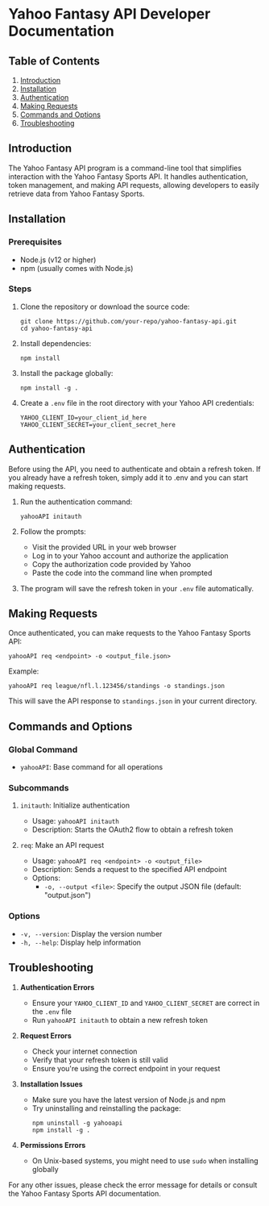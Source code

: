 # Yahoo Fantasy API Developer Documentation

## Table of Contents
1. [Introduction](#introduction)
2. [Installation](#installation)
3. [Authentication](#authentication)
4. [Making Requests](#making-requests)
5. [Commands and Options](#commands-and-options)
6. [Troubleshooting](#troubleshooting)

## Introduction

The Yahoo Fantasy API program is a command-line tool that simplifies interaction with the Yahoo Fantasy Sports API. It handles authentication, token management, and making API requests, allowing developers to easily retrieve data from Yahoo Fantasy Sports.

## Installation

### Prerequisites
- Node.js (v12 or higher)
- npm (usually comes with Node.js)

### Steps
1. Clone the repository or download the source code:
   ```
   git clone https://github.com/your-repo/yahoo-fantasy-api.git
   cd yahoo-fantasy-api
   ```

2. Install dependencies:
   ```
   npm install
   ```

3. Install the package globally:
   ```
   npm install -g .
   ```

4. Create a `.env` file in the root directory with your Yahoo API credentials:
   ```
   YAHOO_CLIENT_ID=your_client_id_here
   YAHOO_CLIENT_SECRET=your_client_secret_here
   ```

## Authentication

Before using the API, you need to authenticate and obtain a refresh token. If you already have a refresh token, simply add it to .env and you can start making requests. 

1. Run the authentication command:
   ```
   yahooAPI initauth
   ```

2. Follow the prompts:
   - Visit the provided URL in your web browser
   - Log in to your Yahoo account and authorize the application
   - Copy the authorization code provided by Yahoo
   - Paste the code into the command line when prompted

3. The program will save the refresh token in your `.env` file automatically.

## Making Requests

Once authenticated, you can make requests to the Yahoo Fantasy Sports API:

```
yahooAPI req <endpoint> -o <output_file.json>
```

Example:
```
yahooAPI req league/nfl.l.123456/standings -o standings.json
```

This will save the API response to `standings.json` in your current directory.

## Commands and Options

### Global Command
- `yahooAPI`: Base command for all operations

### Subcommands
1. `initauth`: Initialize authentication
   - Usage: `yahooAPI initauth`
   - Description: Starts the OAuth2 flow to obtain a refresh token

2. `req`: Make an API request
   - Usage: `yahooAPI req <endpoint> -o <output_file>`
   - Description: Sends a request to the specified API endpoint
   - Options:
     - `-o, --output <file>`: Specify the output JSON file (default: "output.json")

### Options
- `-v, --version`: Display the version number
- `-h, --help`: Display help information

## Troubleshooting

1. **Authentication Errors**
   - Ensure your `YAHOO_CLIENT_ID` and `YAHOO_CLIENT_SECRET` are correct in the `.env` file
   - Run `yahooAPI initauth` to obtain a new refresh token

2. **Request Errors**
   - Check your internet connection
   - Verify that your refresh token is still valid
   - Ensure you're using the correct endpoint in your request

3. **Installation Issues**
   - Make sure you have the latest version of Node.js and npm
   - Try uninstalling and reinstalling the package:
     ```
     npm uninstall -g yahooapi
     npm install -g .
     ```

4. **Permissions Errors**
   - On Unix-based systems, you might need to use `sudo` when installing globally

For any other issues, please check the error message for details or consult the Yahoo Fantasy Sports API documentation.